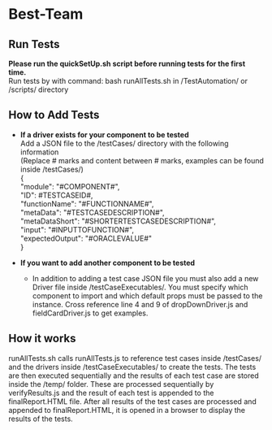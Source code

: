 # Best-Team

##  Run Tests  ##

**Please run the quickSetUp.sh script before running tests for the first time.**  
Run tests by with command: bash runAllTests.sh in /TestAutomation/ or /scripts/ directory

##  How to Add Tests  ##
* **If a driver exists for your component to be tested**  
Add a JSON file to the /testCases/ directory with the following information  
(Replace # marks and content between # marks, examples can be found inside /testCases/)  
{  
"module": "#COMPONENT#",  
"ID": #TESTCASEID#,  
"functionName": "#FUNCTIONNAME#",  
"metaData": "#TESTCASEDESCRIPTION#",  
"metaDataShort": "#SHORTERTESTCASEDESCRIPTION#",  
"input": "#INPUTTOFUNCTION#",  
"expectedOutput": "#ORACLEVALUE#"  
}  

* **If you want to add another component to be tested**
    * In addition to adding a test case JSON file you must also add a new Driver file inside /testCaseExecutables/.
    You must specify which component to import and which default props must be passed to the instance.
    Cross reference line 4 and 9 of dropDownDriver.js and fieldCardDriver.js to get examples.

## How it works ##

runAllTests.sh calls runAllTests.js to reference test cases inside /testCases/ 
and the drivers inside /testCaseExecutables/ to create the tests. The tests are
then executed sequentially and the results of each test case are stored inside the /temp/
folder. These are processed sequentially by verifyResults.js and the result
of each test is appended to the finalReport.HTML file. After all results of
the test cases are processed and appended to finalReport.HTML, it is opened
in a browser to display the results of the tests.  